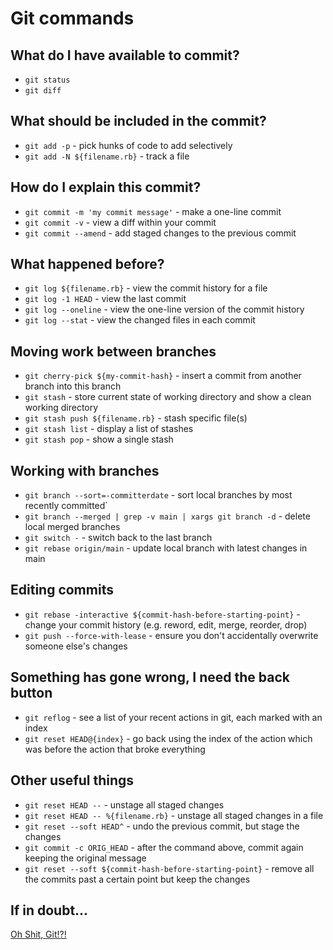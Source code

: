 # Git commands

## What do I have available to commit?
- `git status`
- `git diff`

## What should be included in the commit?
- `git add -p` - pick hunks of code to add selectively
- `git add -N ${filename.rb}` - track a file

## How do I explain this commit?
- `git commit -m 'my commit message'` - make a one-line commit
- `git commit -v` - view a diff within your commit
- `git commit --amend` - add staged changes to the previous commit

## What happened before?
- `git log ${filename.rb}` - view the commit history for a file
- `git log -1 HEAD` - view the last commit
- `git log --oneline` - view the one-line version of the commit history
- `git log --stat` - view the changed files in each commit

## Moving work between branches
- `git cherry-pick ${my-commit-hash}` - insert a commit from another branch into this branch
- `git stash` - store current state of working directory and show a clean working directory
- `git stash push ${filename.rb}` - stash specific file(s)
- `git stash list` - display a list of stashes
- `git stash pop` - show a single stash

## Working with branches
- `git branch --sort=-committerdate` - sort local branches by most recently committed`
- `git branch --merged | grep -v main | xargs git branch -d` - delete local merged branches
- `git switch -` - switch back to the last branch
- `git rebase origin/main` - update local branch with latest changes in main

## Editing commits
- `git rebase -interactive ${commit-hash-before-starting-point}` - change your commit history (e.g. reword, edit, merge, reorder, drop)
- `git push --force-with-lease` - ensure you don't accidentally overwrite someone else's changes

## Something has gone wrong, I need the back button
- `git reflog` - see a list of your recent actions in git, each marked with an index
- `git reset HEAD@{index}` - go back using the index of the action which was before the action that broke everything

## Other useful things
- `git reset HEAD --` - unstage all staged changes
- `git reset HEAD -- %{filename.rb}` - unstage all staged changes in a file
- `git reset --soft HEAD^` - undo the previous commit, but stage the changes
- `git commit -c ORIG_HEAD` - after the command above, commit again keeping the original message
- `git reset --soft ${commit-hash-before-starting-point}` - remove all the commits past a certain point but keep the changes

## If in doubt...
[Oh Shit, Git!?!](https://ohshitgit.com/)
